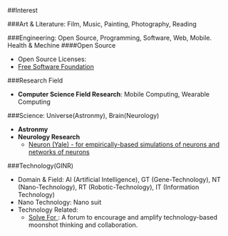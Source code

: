 
##Interest

###Art & Literature: Film, Music, Painting, Photography, Reading 

###Engineering: Open Source, Programming, Software, Web, Mobile. Health & Mechine
####Open Source
* Open Source Licenses:
* [Free Software Foundation](http://www.fsf.org/)

###Research Field
* __Computer Science Field Research__: Mobile Computing, Wearable Computing

###Science: Universe(Astronmy), Brain(Neurology) 
* __Astronmy__
* __Neurology Research__
  * [Neuron (Yale) - for empirically-based simulations of neurons and networks of neurons](http://www.neuron.yale.edu/neuron/)

###Technology(GINR)
* Domain & Field: AI (Artificial Intelligence), GT (Gene-Technology), NT (Nano-Technology), RT (Robotic-Technology), IT (Information Technology)
* Nano Technology: Nano suit
* Technology Related:
  * [Solve For <X>](https://www.solveforx.com/): A forum to encourage and amplify technology-based moonshot thinking and collaboration.

